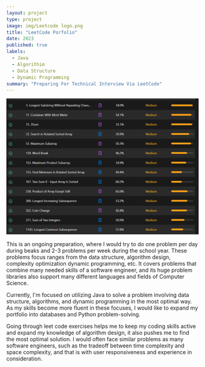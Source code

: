```yaml
---
layout: project
type: project
image: img/Leetcode logo.png
title: "LeetCode Porfolio"
date: 2023
published: true
labels:
  - Java
  - Algorithim
  - Data Structure
  - Dynamic Programming 
summary: "Preparing For Technical Interview Via LeetCode"
---
```


<div class="text-center p-4">
  <img width="600px" src="../img/leetcode stats.png" class="img-thumbnail" >
</div>

This is an ongoing preparation, where I would try to do one problem per day during beaks and 2-3 problems per week during the school year. These problems focus ranges from the data structure, algorithm design, complexity optimization dynamic programming, etc. It covers problems that combine many needed skills of a software engineer, and its huge problem libraries also support many different languages and fields of Computer Science. 

Currently, I'm focused on utilizing Java to solve a problem involving data structure, algorithms, and dynamic programming in the most optimal way. As my skills become more fluent in these focuses, I would like to expand my portfolio into databases and Python problem-solving. 

Going through leet code exercises helps me to keep my coding skills active and expand my knowledge of algorithm design, it also pushes me to find the most optimal solution. I would often face similar problems as many software engineers, such as the tradeoff between time complexity and space complexity, and that is with user responsiveness and experience in consideration. 
